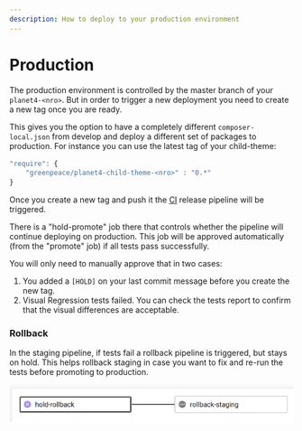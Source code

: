 ```yaml
---
description: How to deploy to your production environment
---
```


# Production

The production environment is controlled by the master branch of your `planet4-<nro>`. But in order to trigger a new deployment you need to create a new tag once you are ready.

This gives you the option to have a completely different `composer-local.json` from develop and deploy a different set of packages to production. For instance you can use the latest tag of your child-theme:

```javascript
"require": {
    "greenpeace/planet4-child-theme-<nro>" : "0.*"
}
```

Once you create a new tag and push it the [CI](https://app.circleci.com/projects/project-dashboard/github/greenpeace) release pipeline will be triggered.

There is a "hold-promote" job there that controls whether the pipeline will continue deploying on production. This job will be approved automatically \(from the "promote" job\) if all tests pass successfully.

You will only need to manually approve that in two cases:

1. You added a `[HOLD]` on your last commit message before you create the new tag.
2. Visual Regression tests failed. You can check the tests report to confirm that the visual differences are acceptable.

### Rollback

In the staging pipeline, if tests fail a rollback pipeline is triggered, but stays on hold. This helps rollback staging in case you want to fix and re-run the tests before promoting to production.

![Staging Rollback](../../.gitbook/assets/rollback-staging.png)

